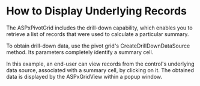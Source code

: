 # How to Display Underlying Records


<p>The ASPxPivotGrid includes the drill-down capability, which enables you to retrieve a list of records that were used to calculate a particular summary. </p><p>To obtain drill-down data, use the pivot grid's CreateDrillDownDataSource method. Its parameters completely identify a summary cell. </p><p>In this example, an end-user can view records from the control's underlying data source, associated with a summary cell, by clicking on it. The obtained data is displayed by the ASPxGridView within a popup window.</p>

<br/>



